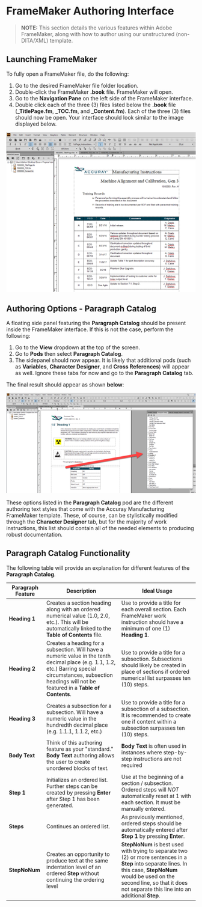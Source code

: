 # FrameMaker Authoring Interface

> **NOTE:** This section details the various features within Adobe FrameMaker, along with how to author using our unstructured (non-DITA/XML) template.

## Launching FrameMaker

To fully open a FrameMaker file, do the following:

1. Go to the desired FrameMaker file folder location.
2. Double-click the FrameMaker **.book** file. FrameMaker will open.
3. Go to the **Navigation Pane** on the left side of the FrameMaker interface. 
4. Double click each of the three (3) files listed below the **.book** file (**_TitlePage.fm**, **_TOC.fm**, and **_Content.fm**). Each of the three (3) files should now be open. Your interface should look similar to the image displayed below.

![alt text](https://github.com/taddieken95/Accuray_Tech_Comm_Guide/blob/master/img/FrameMaker%20Interface%20Example.png "FrameMaker Interface Example")

## Authoring Options - Paragraph Catalog

A floating side panel featuring the **Paragraph Catalog** should be present inside the FrameMaker interface. If this is not the case, perform the following:

1. Go to the **View** dropdown at the top of the screen.
2. Go to **Pods** then select **Paragraph Catalog**.
3. The sidepanel should now appear. It is likely that additional pods (such as **Variables**, **Character Designer**, and **Cross References**) will appear as well. Ignore these tabs for now and go to the **Paragraph Catalog** tab.

The final result should appear as shown **below**:

![alt text](https://github.com/taddieken95/Accuray_Tech_Comm_Guide/blob/master/img/Paragraph%20Catalog%20Tab.png "Paragraph Catalog Tab")

These options listed in the **Paragraph Catalog** pod are the different authoring text styles that come with the Accuray Manufacturing FrameMaker template. These, of course, can be stylistically modified through the **Character Designer** tab, but for the majority of work instructions, this list should contain all of the needed elements to producing robust documentation.

## Paragraph Catalog Functionality

The following table will provide an explanation for different features of the **Paragraph Catalog**.

|Paragraph Feature | Description | Ideal Usage|
|---------------------------|-------------|------------|
|**Heading 1**| Creates a section heading along with an ordered numerical value (1.0, 2.0, etc.). This will be automatically linked to the **Table of Contents** file.| Use to provide a title for each overall section. Each FrameMaker work instruction should have a minimum of one (1) **Heading 1**.|
|**Heading 2**| Creates a heading for a subsection. Will have a numeric value in the tenth decimal place (e.g. 1.1, 1.2, etc.) Barring special circumstances, subsection headings will not be featured in a **Table of Contents**. | Use to provide a title for a subsection. Subsections should likely be created in place of sections if ordered numerical list surpasses ten (10) steps.|
|**Heading 3**| Creates a subsection for a subsection. Will have a numeric value in the hundredth decimal place (e.g. 1.1.1, 1.1.2, etc.)| Use to provide a title for a subsection of a subsection. It is recommended to create one if content within a subsection surpasses ten (10) steps.|
|**Body Text**| Think of this authoring feature as your "standard." **Body Text** authoring allows the user to create unordered blocks of text.|  **Body Text** is often used in instances where step-by-step instructions are not required|
|**Step 1**| Initializes an ordered list. Further steps can be created by pressing **Enter** after Step 1 has been generated.| Use at the beginning of a section / subsection. Ordered steps will *NOT* automatically reset at 1 with each section. It must be manually entered.|
|**Steps**| Continues an ordered list.| As previously mentioned, ordered steps should be automatically entered after **Step 1** by pressing **Enter**.|
|**StepNoNum**| Creates an opportunity to produce text at the same indentation level of an ordered **Step** without continuing the ordering level| **StepNoNum** is best used with trying to separate two (2) or more sentences in a **Step** into separate lines. In this case, **StepNoNum** would be used on the second line, so that it does not separate this line into an additional **Step**.|

